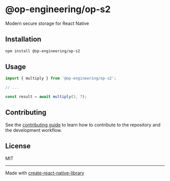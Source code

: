 # @op-engineering/op-s2

Modern secure storage for React Native

## Installation

```sh
npm install @op-engineering/op-s2
```

## Usage

```js
import { multiply } from '@op-engineering/op-s2';

// ...

const result = await multiply(3, 7);
```

## Contributing

See the [contributing guide](CONTRIBUTING.md) to learn how to contribute to the repository and the development workflow.

## License

MIT

---

Made with [create-react-native-library](https://github.com/callstack/react-native-builder-bob)
